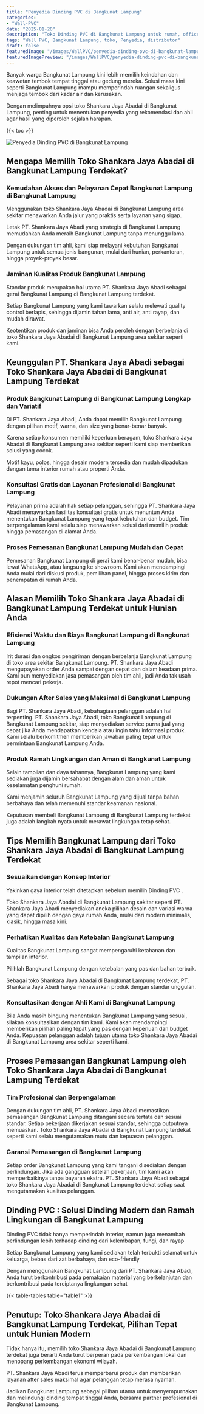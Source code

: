 ```yaml
---
title: "Penyedia Dinding PVC di Bangkunat Lampung"
categories:
- "Wall-PVC"
date: "2025-01-20"
description: "Toko Dinding PVC di Bangkunat Lampung untuk rumah, office, serta toko. Produk berkualitas, variasi motif, variasi warna menarik, beserta layanan instalasi dikerjakan oleh tim profesional serta kepastian resmi!|Layanan distribusi Dinding PVC di Bangkunat Lampung bagi keperluan tempat tinggal, perkantoran, maupun toko, beserta material terbaik dan pemasangan oleh tim berpengalaman serta garansi resmi.|Pilihan Dinding PVC di Bangkunat Lampung yang terbukti bagi hunian, kantor, serta toko, dengan material terbaik dan penempatan dikerjakan oleh tim profesional serta jaminan resmi.|Distribusi Dinding PVC di Bangkunat Lampung bagi tempat tinggal, perkantoran, dan toko, beserta produk terbaik dan instalasi ditangani oleh tenaga ahli berpengalaman, disertai dengan garansi resmi.}"
tags: "Wall PVC, Bangkunat Lampung, toko, Penyedia, distributor"
draft: false
featuredImage: "/images/WallPVC/penyedia-dinding-pvc-di-bangkunat-lampung.png"
featuredImagePreview: "/images/WallPVC/penyedia-dinding-pvc-di-bangkunat-lampung.png"
---
```


Banyak warga Bangkunat Lampung kini lebih memilih keindahan dan keawetan tembok tempat tinggal atau gedung mereka. Solusi masa kini seperti Bangkunat Lampung mampu memperindah ruangan sekaligus menjaga tembok dari kadar air dan kerusakan.

Dengan melimpahnya opsi toko Shankara Jaya Abadai di Bangkunat Lampung, penting untuk menentukan penyedia yang rekomendasi dan ahli agar hasil yang diperoleh sejalan harapan.

{{< toc >}}

![Penyedia Dinding PVC di Bangkunat Lampung](/images/Wall-PVC/Penyedia-Dinding-PVC-di-Bangkunat-Lampung.png)


## Mengapa Memilih Toko Shankara Jaya Abadai di Bangkunat Lampung Terdekat?

### Kemudahan Akses dan Pelayanan Cepat Bangkunat Lampung di Bangkunat Lampung

Menggunakan toko Shankara Jaya Abadai di Bangkunat Lampung area sekitar menawarkan Anda jalur yang praktis serta layanan yang sigap.

Letak PT. Shankara Jaya Abadi yang strategis di Bangkunat Lampung memudahkan Anda meraih Bangkunat Lampung tanpa menunggu lama.

Dengan dukungan tim ahli, kami siap melayani kebutuhan Bangkunat Lampung untuk semua jenis bangunan, mulai dari hunian, perkantoran, hingga proyek-proyek besar.

### Jaminan Kualitas Produk Bangkunat Lampung

Standar produk merupakan hal utama PT. Shankara Jaya Abadi sebagai gerai Bangkunat Lampung di Bangkunat Lampung terdekat.

Setiap Bangkunat Lampung yang kami tawarkan selalu melewati quality control berlapis, sehingga dijamin tahan lama, anti air, anti rayap, dan mudah dirawat.

Keotentikan produk dan jaminan bisa Anda peroleh dengan berbelanja di toko Shankara Jaya Abadai di Bangkunat Lampung area sekitar seperti kami.

## Keunggulan PT. Shankara Jaya Abadi sebagai Toko Shankara Jaya Abadai di Bangkunat Lampung Terdekat

### Produk Bangkunat Lampung di Bangkunat Lampung Lengkap dan Variatif

Di PT. Shankara Jaya Abadi, Anda dapat memilih Bangkunat Lampung dengan pilihan motif, warna, dan size yang benar-benar banyak.

Karena setiap konsumen memiliki keperluan beragam, toko Shankara Jaya Abadai di Bangkunat Lampung area sekitar seperti kami siap memberikan solusi yang cocok.

Motif kayu, polos, hingga desain modern tersedia dan mudah dipadukan dengan tema interior rumah atau properti Anda.

### Konsultasi Gratis dan Layanan Profesional di Bangkunat Lampung

Pelayanan prima adalah hak setiap pelanggan, sehingga PT. Shankara Jaya Abadi menawarkan fasilitas konsultasi gratis untuk menuntun Anda menentukan Bangkunat Lampung yang tepat kebutuhan dan budget. Tim berpengalaman kami selalu siap menawarkan solusi dari memilih produk hingga pemasangan di alamat Anda.

### Proses Pemesanan Bangkunat Lampung Mudah dan Cepat

Pemesanan Bangkunat Lampung di gerai kami benar-benar mudah, bisa lewat WhatsApp, atau langsung ke showroom. Kami akan mendampingi Anda mulai dari diskusi produk, pemilihan panel, hingga proses kirim dan penempatan di rumah Anda.

## Alasan Memilih Toko Shankara Jaya Abadai di Bangkunat Lampung Terdekat untuk Hunian Anda

### Efisiensi Waktu dan Biaya Bangkunat Lampung di Bangkunat Lampung

Irit durasi dan ongkos pengiriman dengan berbelanja Bangkunat Lampung di toko area sekitar Bangkunat Lampung. PT. Shankara Jaya Abadi mengupayakan order Anda sampai dengan cepat dan dalam keadaan prima. Kami pun menyediakan jasa pemasangan oleh tim ahli, jadi Anda tak usah repot mencari pekerja.

### Dukungan After Sales yang Maksimal di Bangkunat Lampung

Bagi PT. Shankara Jaya Abadi, kebahagiaan pelanggan adalah hal terpenting. PT. Shankara Jaya Abadi, toko Bangkunat Lampung di Bangkunat Lampung sekitar, siap menyediakan service purna jual yang cepat jika Anda mendapatkan kendala atau ingin tahu informasi produk. Kami selalu berkomitmen memberikan jawaban paling tepat untuk permintaan Bangkunat Lampung Anda.

### Produk Ramah Lingkungan dan Aman di Bangkunat Lampung

Selain tampilan dan daya tahannya, Bangkunat Lampung yang kami sediakan juga dijamin bersahabat dengan alam dan aman untuk keselamatan penghuni rumah.

Kami menjamin seluruh Bangkunat Lampung yang dijual tanpa bahan berbahaya dan telah memenuhi standar keamanan nasional.

Keputusan membeli Bangkunat Lampung di Bangkunat Lampung terdekat juga adalah langkah nyata untuk merawat lingkungan tetap sehat.

## Tips Memilih Bangkunat Lampung dari Toko Shankara Jaya Abadai di Bangkunat Lampung Terdekat

### Sesuaikan dengan Konsep Interior 

Yakinkan gaya interior telah ditetapkan sebelum memilih  Dinding PVC .

Toko Shankara Jaya Abadai di Bangkunat Lampung sekitar seperti PT. Shankara Jaya Abadi menyediakan aneka pilihan desain dan variasi warna yang dapat dipilih dengan gaya rumah Anda, mulai dari modern minimalis, klasik, hingga masa kini.

### Perhatikan Kualitas dan Ketebalan Bangkunat Lampung

Kualitas Bangkunat Lampung sangat mempengaruhi ketahanan dan tampilan interior.

Pilihlah Bangkunat Lampung dengan ketebalan yang pas dan bahan terbaik.

Sebagai toko Shankara Jaya Abadai di Bangkunat Lampung terdekat, PT. Shankara Jaya Abadi hanya menawarkan produk dengan standar unggulan.

### Konsultasikan dengan Ahli Kami di Bangkunat Lampung

Bila Anda masih bingung menentukan Bangkunat Lampung yang sesuai, silakan konsultasikan dengan tim kami. Kami akan mendampingi memberikan pilihan paling tepat yang pas dengan keperluan dan budget Anda. Kepuasan pelanggan adalah tujuan utama toko Shankara Jaya Abadai di Bangkunat Lampung area sekitar seperti kami.

## Proses Pemasangan Bangkunat Lampung oleh Toko Shankara Jaya Abadai di Bangkunat Lampung Terdekat

### Tim Profesional dan Berpengalaman

Dengan dukungan tim ahli, PT. Shankara Jaya Abadi memastikan pemasangan Bangkunat Lampung ditangani secara tertata dan sesuai standar. Setiap pekerjaan dikerjakan sesuai standar, sehingga outputnya memuaskan. Toko Shankara Jaya Abadai di Bangkunat Lampung terdekat seperti kami selalu mengutamakan mutu dan kepuasan pelanggan.

### Garansi Pemasangan di Bangkunat Lampung

Setiap order Bangkunat Lampung yang kami tangani disediakan dengan perlindungan. Jika ada gangguan setelah pekerjaan, tim kami akan memperbaikinya tanpa bayaran ekstra. PT. Shankara Jaya Abadi sebagai toko Shankara Jaya Abadai di Bangkunat Lampung terdekat setiap saat mengutamakan kualitas pelanggan.

##  Dinding PVC : Solusi Dinding Modern dan Ramah Lingkungan di Bangkunat Lampung

 Dinding PVC  tidak hanya memperindah interior, namun juga menambah perlindungan lebih terhadap dinding dari kelembapan, fungi, dan rayap

Setiap Bangkunat Lampung yang kami sediakan telah terbukti selamat untuk keluarga, bebas dari zat berbahaya, dan eco-friendly

Dengan menggunakan Bangkunat Lampung dari PT. Shankara Jaya Abadi, Anda turut berkontribusi pada pemakaian material yang berkelanjutan dan berkontribusi pada terciptanya lingkungan sehat

{{< table-tables table="table1" >}}

## Penutup: Toko Shankara Jaya Abadai di Bangkunat Lampung Terdekat, Pilihan Tepat untuk Hunian Modern

Tidak hanya itu, memilih toko Shankara Jaya Abadai di Bangkunat Lampung terdekat juga berarti Anda turut berperan pada perkembangan lokal dan menopang perkembangan ekonomi wilayah.

PT. Shankara Jaya Abadi terus memperbarui produk dan memberikan layanan after sales maksimal agar pelanggan tetap merasa nyaman.

Jadikan Bangkunat Lampung sebagai pilihan utama untuk menyempurnakan dan melindungi dinding tempat tinggal Anda, bersama partner profesional di Bangkunat Lampung.
